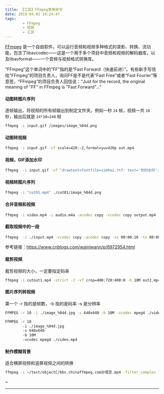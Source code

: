 ```yaml
---
title: 【工具】FFmpeg常用命令
date: 2019-04-02 14:24:47
tags:
        - FFmpeg
        - 视频
        - 工具
---
```


[FFmpeg](https://zh.wikipedia.org/wiki/FFmpeg) 是一个自由软件，可以运行音频和视频多种格式的录影、转换、流功能，包含了libavcodec——这是一个用于多个项目中音频和视频的解码器库，以及libavformat——一个音频与视频格式转换库。

“FFmpeg”这个单词中的“FF”指的是“Fast Forward（快速前进）”。有些新手写信给“FFmpeg”的项目负责人，询问FF是不是代表“Fast Free”或者“Fast Fourier”等意思，“FFmpeg”的项目负责人回信说：“Just for the record, the original meaning of "FF" in FFmpeg is "Fast Forward"...”

#### 动图转图片序列

逐帧输出，将视频的所有帧输出到制定文件夹，例如一秒 `24` 帧，视频一共 `10` 秒，输出后就是 `24*10=240` 帧
```sh
ffmpeg -i input.gif /images/image_%04d.png
```

#### 动图转视频
```sh
ffmpeg -i input.gif -vf scale=420:-2,format=yuv420p out.mp4
```

#### 视频，GIF添加水印
```sh
ffmpeg  -i input.gif -vf "drawtext=fontfile=simhei.ttf: text='你的水印':x=600:y=330:fontsize=18:fontcolor=yellow:shadowy=2" manu.gif
```

#### 视频转图片序列
```sh
ffmpeg -i "cut01.mp4" ./cut01/image_%04d.png
```

#### 合并音频和视频
```sh
ffmpeg -i video.mp4 -i audio.m4a -acodec copy -vcodec copy output.mp4
```

#### 截取视频中的一段
```sh
ffmpeg  -i ./input.mp4 -vcodec copy -acodec copy -ss 00:00:10 -to 00:00:15 ./cut01.mp4 -y
```
参考链接：https://www.cnblogs.com/wainiwann/p/6972954.html
        


#### 裁剪视频
裁剪视频的大小，一定要指定码率

```sh
ffmpeg -i cutout1.mp4 -strict -2 -vf crop=400:720:400:0 -b 10M out2.mp4
```

#### 图片序列转视频
第一个 -r 指的是帧数，-b 指的是码率  -s 是分辨率

```sh
FFMPEG -r 10 -i ./image_%04d.jpg -s 640x640 -b 10M -vcodec mpeg4 ./video.mp4

FFMPEG -r 10 
        -i ./image_%04d.jpg 
        -s 640x640 
        -b 10M 
        -vcodec mpeg4 ./video.mp4
```

#### 制作模糊背景
适合横屏视频和竖屏视频之间的转换

```sh
ffmpeg -i ~/test/objectC/bbs.chinaffmpeg.com孙悟空.mp4 -filter_complex "[0:v]avgblur=sizeX=64:sizeY=0[out1];[0:v]scale=480x320[out2];[out1][out2]overlay=x=320:y=240[outo]" -map '[outo]' -y  /root/bbs.chinaffmpeg.com孙悟空.mp4
```

~

***